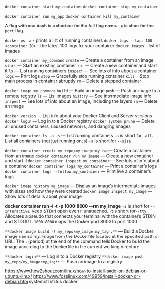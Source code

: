 
`docker container start my_container`
`docker container stop my_container`

`docker container run my_app`
`docker container kill my_container`

A flag with one dash is a shortcut for the full flag name.
 `-p` is short for the `--port` flag.
 
`docker ps -a` - prints a list of running containers
`docker logs --tail 100 <container ID>` - the latest 100 logs for your container
`docker images` - list of images

`docker container my_command`
`create` — Create a container from an image
`start` — Start an existing container
`run` — Create a new container and start it
`ls` — List running containers
`inspect` — See lots of info about a container
`logs` — Print logs
`stop` — Gracefully stop running container
`kill` —Stop main process in container abruptly
`rm`— Delete a stopped container

`docker image my_command`
`build` — Build an image
`push` — Push an image to a remote registry
`ls` — List images
`history` — See intermediate image info
`inspect` — See lots of info about an image, including the layers
`rm` — Delete an image

`docker version` — List info about your Docker Client and Server versions
`docker login` — Log in to a Docker registry
`docker system prune` — Delete all unused containers, unused networks, and dangling images

`docker container ls -a -s` — List running containers
`-a` is short for `-all`. List all containers (not just running ones)
`-s` is short for `--size`

`docker container create my_repo/my_image:my_tag`— Create a container from an image
`docker container run my_image` — Create a new container and start it
`docker container inspect my_container` — See lots of info about a container
`docker container logs my_container` — Print a container’s logs
`docker container logs --follow my_container` — Print live a container’s logs

`docker image history my_image` — Display an image’s intermediate images with sizes and how they were created
`docker image inspect my_image` — Show lots of details about your image

**docker container run -i -t -p 1000:8000 --rm my_image**
`-i` is short for `--interactive`. Keep STDIN open even if unattached.
`-t`is short for`--tty`. Allocates a pseudo that connects your terminal with the container’s STDIN and STDOUT.
`1000:8000` maps the Docker port 8000 to port 1000

`**docker image build -t my_repo/my_image:my_tag .**` — Build a Docker image named _my_image_ from the Dockerfile located at the specified path or URL. The `.` (period) at the end of the command tells Docker to build the image according to the Dockerfile in the current working directory

`**docker login**` — Log in to a Docker registry
`**docker image push my_repo/my_image:my_tag**` — Push an image to a registry

https://www.how2shout.com/linux/how-to-install-sudo-on-debian-or-ubuntu-linux/
https://www.fosslinux.com/49959/install-docker-on-debian.htm
systemctl status docker